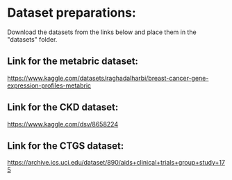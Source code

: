 # Dataset preparations: 
Download the datasets from the links below and place them in the "datasets" folder.

## Link for the metabric dataset:
https://www.kaggle.com/datasets/raghadalharbi/breast-cancer-gene-expression-profiles-metabric

## Link for the CKD dataset:
https://www.kaggle.com/dsv/8658224

## Link for the CTGS dataset:
https://archive.ics.uci.edu/dataset/890/aids+clinical+trials+group+study+175
